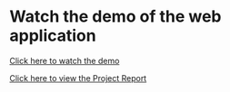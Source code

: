 # Watch the demo of the web application

[Click here to watch the demo](https://drive.google.com/file/d/1RLj9yL1RA4RgAK7RQl0NnQTE2GRDjaMw/view)


[Click here to view the Project Report](https://github.com/girish0903/Pneumonia-Detection-Few-Shot-Image-Classification/blob/main/Pneumonia%20Diagnosis%20Report.pdf)
